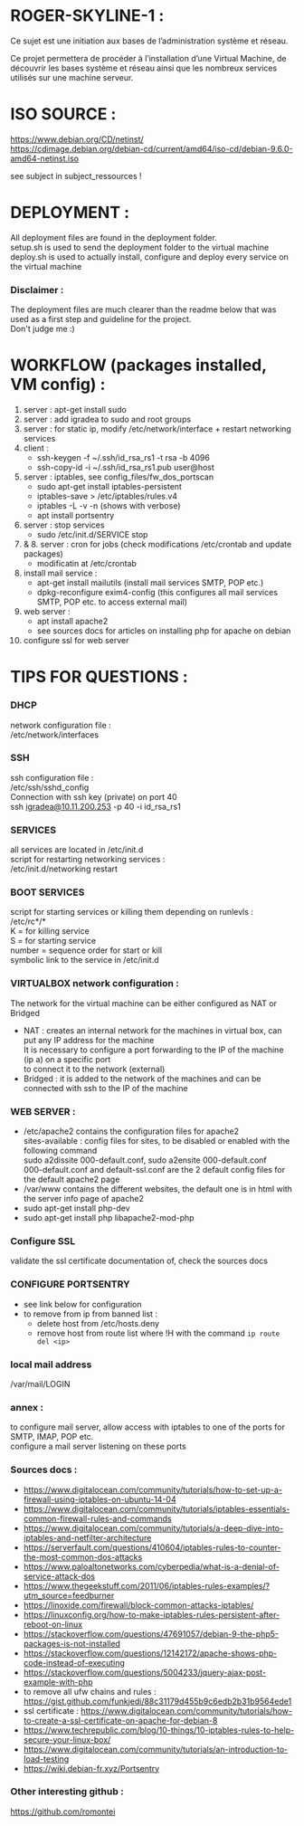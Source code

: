 # ROGER-SKYLINE-1 :<br/>

Ce sujet est une initiation aux bases de l’administration système et réseau.<br />

Ce projet permettera de procéder à l’installation d’une Virtual Machine, de découvrir les bases système et réseau ainsi que les nombreux services utilisés sur une machine serveur.<br />


# ISO SOURCE :<br />
https://www.debian.org/CD/netinst/ <br />
https://cdimage.debian.org/debian-cd/current/amd64/iso-cd/debian-9.6.0-amd64-netinst.iso<br />

see subject in subject_ressources ! <br />

# DEPLOYMENT : <br />
All deployment files are found in the deployment folder.<br />
setup.sh is used to send the deployment folder to the virtual machine <br />
deploy.sh is used to actually install, configure and deploy every service on the virtual machine <br />
### Disclaimer : <br />
The deployment files are much clearer than the readme below that was used as a first step and guideline for the project. <br />
Don't judge me :) <br />


# WORKFLOW (packages installed, VM config) : <br />
1. server : apt-get install sudo <br />
2. server : add igradea to sudo and root groups <br />
3. server : for static ip, modify /etc/network/interface + restart networking services
4. client : <br />
	- ssh-keygen -f ~/.ssh/id_rsa_rs1 -t rsa -b 4096 <br />
	- ssh-copy-id -i ~/.ssh/id_rsa_rs1.pub user@host <br />
5. server : iptables, see config_files/fw_dos_portscan <br />
	- sudo apt-get install iptables-persistent <br />
	- iptables-save > /etc/iptables/rules.v4 <br />
	- iptables -L -v -n (shows with verbose) <br />
	- apt install portsentry <br />
6. server : stop services <br />
	- sudo /etc/init.d/SERVICE stop <br />
7. & 8. server : cron for jobs (check modifications /etc/crontab and update packages) <br />
	- modificatin at /etc/crontab <br />
9. install mail service : <br />
	- apt-get install mailutils (install mail services SMTP, POP etc.) <br />
	- dpkg-reconfigure exim4-config (this configures all mail services SMTP, POP etc. to access external mail) <br />
10. web server : <br /> 
	- apt install apache2 <br />
	- see sources docs for articles on installing php for apache on debian <br />
11. configure ssl for web server <br />

# TIPS FOR QUESTIONS : <br />

### DHCP<br />
network configuration file :<br />
/etc/network/interfaces<br />

### SSH<br />
ssh configuration file :<br />
/etc/ssh/sshd_config<br />
Connection with ssh key (private) on port 40<br />
ssh igradea@10.11.200.253 -p 40 -i id_rsa_rs1<br />

### SERVICES<br />
all services are located in /etc/init.d<br />
script for restarting networking services :<br />
/etc/init.d/networking restart <br />

### BOOT SERVICES<br />
script for starting services or killing them depending on runlevls :<br />
/etc/rc*/*<br />
K = for killing service<br />
S = for starting service<br />
number = sequence order for start or kill<br />
symbolic link to the service in /etc/init.d<br />

### VIRTUALBOX network configuration : <br />
The network for the virtual machine can be either configured as NAT or Bridged <br />
- NAT : creates an internal network for the machines in virtual box, can put any IP address for the machine <br />
		It is necessary to configure a port forwarding to the IP of the machine (ip a) on a specific port <br />
		to connect it to the network (external) <br />
- Bridged : it is added to the network of the machines and can be connected with ssh to the IP of the machine <br />

### WEB SERVER : <br />
- /etc/apache2 contains the configuration files for apache2 <br />
	sites-available : config files for sites, to be disabled or enabled with the following command <br />
	sudo a2dissite 000-default.conf, sudo a2ensite 000-default.conf <br />
	000-default.conf and default-ssl.conf are the 2 default config files for the default apache2 page <br />
- /var/www contains the different websites, the default one is in html with the server info page of apache2 <br />
- sudo apt-get install php-dev <br />
- sudo apt-get install php libapache2-mod-php <br /> 

### Configure SSL <br />
validate the ssl certificate documentation of, check the sources docs <br />

### CONFIGURE PORTSENTRY<br />
- see link below for configuration<br />
- to remove from ip from banned list :<br />
	- delete host from /etc/hosts.deny <br />
	- remove host from route list where !H with the command ```ip route del <ip>``` <br />
	

### local mail address <br />
/var/mail/LOGIN

### annex : 
to configure mail server, allow access with iptables to one of the ports for SMTP, IMAP, POP etc. <br />
configure a mail server listening on these ports <br />

### Sources docs :<br />
- https://www.digitalocean.com/community/tutorials/how-to-set-up-a-firewall-using-iptables-on-ubuntu-14-04 <br />
- https://www.digitalocean.com/community/tutorials/iptables-essentials-common-firewall-rules-and-commands <br />
- https://www.digitalocean.com/community/tutorials/a-deep-dive-into-iptables-and-netfilter-architecture <br />
- https://serverfault.com/questions/410604/iptables-rules-to-counter-the-most-common-dos-attacks <br />
- https://www.paloaltonetworks.com/cyberpedia/what-is-a-denial-of-service-attack-dos <br />
- https://www.thegeekstuff.com/2011/06/iptables-rules-examples/?utm_source=feedburner <br />
- https://linoxide.com/firewall/block-common-attacks-iptables/ <br/>
- https://linuxconfig.org/how-to-make-iptables-rules-persistent-after-reboot-on-linux <br />
- https://stackoverflow.com/questions/47691057/debian-9-the-php5-packages-is-not-installed <br />
- https://stackoverflow.com/questions/12142172/apache-shows-php-code-instead-of-executing <br />
- https://stackoverflow.com/questions/5004233/jquery-ajax-post-example-with-php <br />
- to remove all ufw chains and rules : https://gist.github.com/funkjedi/88c31179d455b9c6edb2b31b9564ede1 <br />
- ssl certificate : https://www.digitalocean.com/community/tutorials/how-to-create-a-ssl-certificate-on-apache-for-debian-8 <br />
- https://www.techrepublic.com/blog/10-things/10-iptables-rules-to-help-secure-your-linux-box/ <br />
- https://www.digitalocean.com/community/tutorials/an-introduction-to-load-testing <br />
- https://wiki.debian-fr.xyz/Portsentry <br />

### Other interesting github : <br />
https://github.com/romontei <br />
